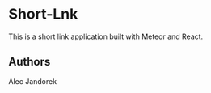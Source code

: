 # Short-Lnk

This is a short link application built with Meteor and React.

## Authors

Alec Jandorek